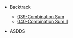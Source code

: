 * Backtrack

  * [039-Combination Sum](/leetcode/array/039-combination-sum.md)
  * [040-Combination Sum II](/leetcode/array/040-combination-sum-ii.md)

* ASDDS



